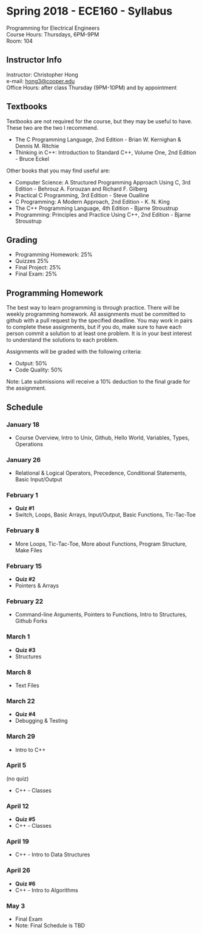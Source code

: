 # Spring 2018 - ECE160 - Syllabus
Programming for Electrical Engineers  
Course Hours: Thursdays, 6PM-9PM  
Room: 104

## Instructor Info
Instructor: Christopher Hong  
e-mail: hong3@cooper.edu  
Office Hours: after class Thursday (9PM-10PM) and by appointment

## Textbooks
Textbooks are not required for the course, but they may be useful to have. These two are the two I recommend.
- The C Programming Language, 2nd Edition - Brian W. Kernighan & Dennis M. Ritchie
- Thinking in C++: Introduction to Standard C++, Volume One, 2nd Edition - Bruce Eckel  

Other books that you may find useful are:
- Computer Science: A Structured Programming Approach Using C, 3rd Edition - Behrouz A. Forouzan and Richard F. Gilberg
- Practical C Programming, 3rd Edition - Steve Oualline
- C Programming: A Modern Approach, 2nd Edition - K. N. King
- The C++ Programming Language, 4th Edition - Bjarne Stroustrup
- Programming: Principles and Practice Using C++, 2nd Edition - Bjarne Stroustrup

## Grading
- Programming Homework: 25%
- Quizzes 25%
- Final Project: 25%
- Final Exam: 25%

## Programming Homework
The best way to learn programming is through practice. There will be weekly programming homework. All assignments must be committed to github with a pull request by the specified deadline. You may work in pairs to complete these assignments, but if you do, make sure to have each person commit a solution to at least one problem. It is in your best interest to understand the solutions to each problem.

Assignments will be graded with the following criteria:
- Output: 50%
- Code Quality: 50%  

Note: Late submissions will receive a 10% deduction to the final grade for the assignment. 

## Schedule
### January 18  
- Course Overview, Intro to Unix, Github, Hello World, Variables, Types, Operations
 
### January 26  
- Relational & Logical Operators, Precedence, Conditional Statements, Basic Input/Output

### February 1  
- **Quiz #1**
- Switch, Loops, Basic Arrays, Input/Output, Basic Functions, Tic-Tac-Toe

### February 8  
- More Loops, Tic-Tac-Toe, More about Functions, Program Structure, Make Files

### February 15  
- **Quiz #2**
- Pointers & Arrays

### February 22  
- Command-line Arguments, Pointers to Functions, Intro to Structures, Github Forks

### March 1  
- **Quiz #3**
- Structures

### March 8  
- Text Files

### March 22  
- **Quiz #4**
- Debugging & Testing

### March 29  
- Intro to C++

### April 5  
(no quiz)
- C++ - Classes

### April 12  
- **Quiz #5**
- C++ - Classes

### April 19 
- C++ - Intro to Data Structures

### April 26 
- **Quiz #6**
- C++ - Intro to Algorithms

### May 3
- Final Exam 
- Note: Final Schedule is TBD
